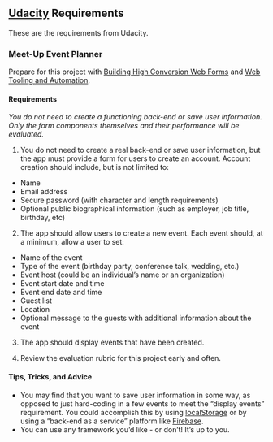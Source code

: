 ## [Udacity](https://www.udacity.com/) Requirements
These are the requirements from Udacity.

### Meet-Up Event Planner

Prepare for this project with [Building High Conversion Web Forms](https://classroom.udacity.com/courses/ud890/lessons/5246461689/concepts/53872450300923) and [Web Tooling and Automation](https://classroom.udacity.com/courses/ud892/lessons/5331771247/concepts/53272908270923).

#### Requirements

_You do not need to create a functioning back-end or save user information. Only the form components themselves and their performance will be evaluated._

1) You do not need to create a real back-end or save user information, but the app must provide a form for users to create an account. Account creation should include, but is not limited to:

- Name
- Email address
- Secure password (with character and length requirements)
- Optional public biographical information (such as employer, job title, birthday, etc)

2) The app should allow users to create a new event. Each event should, at a minimum, allow a user to set:

- Name of the event
- Type of the event (birthday party, conference talk, wedding, etc.)
- Event host (could be an individual’s name or an organization)
- Event start date and time
- Event end date and time
- Guest list
- Location
- Optional message to the guests with additional information about the event

3) The app should display events that have been created.

4) Review the evaluation rubric for this project early and often.

#### Tips, Tricks, and Advice

- You may find that you want to save user information in some way, as opposed to just hard-coding in a few events to meet the “display events” requirement. You could accomplish this by using [localStorage](https://developer.mozilla.org/en-US/docs/Web/API/Storage) or by using a “back-end as a service” platform like [Firebase](https://www.firebase.com/).
- You can use any framework you’d like - or don’t! It’s up to you.